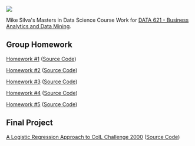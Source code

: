 ![](https://sps.cuny.edu/sites/all/themes/cuny/assets/img/header_logo.png)

Mike Silva's Masters in Data Science Course Work for [DATA 621 - Business Analytics and Data Mining](https://github.com/mikeasilva/CUNY-SPS/tree/master/DATA621).

## Group Homework

[Homework #1](https://rpubs.com/mikesilva/DATA-621-HW-1) ([Source Code](https://github.com/mikeasilva/CUNY-SPS/blob/master/DATA621/HW1.Rmd))

[Homework #2](https://rpubs.com/mikesilva/DATA-621-HW-2) ([Source Code](https://github.com/mikeasilva/CUNY-SPS/blob/master/DATA621/HW2.Rmd))

[Homework #3](https://rpubs.com/mikesilva/DATA-621-HW-3) ([Source Code](https://github.com/mikeasilva/CUNY-SPS/blob/master/DATA621/HW3.Rmd))

[Homework #4](https://rpubs.com/mikesilva/DATA-621-HW-4) ([Source Code](https://github.com/mikeasilva/CUNY-SPS/blob/master/DATA621/HW4.Rmd))

[Homework #5](https://rpubs.com/mikesilva/DATA-621-HW-5) ([Source Code](https://github.com/mikeasilva/CUNY-SPS/blob/master/DATA621/HW5.Rmd))

## Final Project

[A Logistic Regression Approach to CoIL Challenge 2000](https://github.com/mikeasilva/CUNY-SPS/tree/master/DATA621/Final_Project.pdf) ([Source Code](https://github.com/mikeasilva/CUNY-SPS/blob/master/DATA621/Manuscript.Rmd))